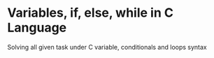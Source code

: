 # Variables, if, else, while in C Language
Solving all given task under C variable, conditionals and loops syntax
